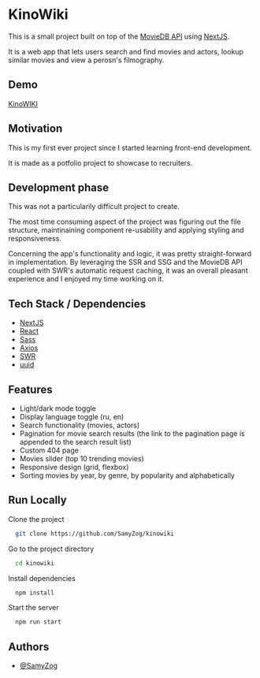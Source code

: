 
<h1>KinoWiki</h1>

This is a small project built on top of the [MovieDB API](https://www.themoviedb.org/) using [NextJS](https://nextjs.org/).

It is a web app that lets users search and find movies and actors, lookup similar movies and view a perosn's filmography.

## Demo

[KinoWIKI](https://kinowiki.vercel.app/)

  
## Motivation

This is my first ever project since I started learning front-end development.

It is made as a potfolio project to showcase to recruiters. 

  
## Development phase

This was not a particularily difficult project to create.

The most time consuming aspect of the project was figuring out the file structure, maintinaining component re-usability and applying styling and responsiveness.

Concerning the app's functionality and logic, it was pretty straight-forward in implementation. By leveraging the SSR and SSG and the MovieDB API coupled with SWR's automatic request caching, it was an overall pleasant experience and I enjoyed my time working on it. 
## Tech Stack / Dependencies

- [NextJS](https://nextjs.org/)
- [React](https://reactjs.org/)
- [Sass](https://sass-lang.com/)
- [Axios](https://github.com/axios/axios)
- [SWR](https://swr.vercel.app/)
- [uuid](https://www.npmjs.com/package/uuid)

  
## Features

- Light/dark mode toggle
- Display language toggle (ru, en)
- Search functionality (movies, actors)
- Pagination for movie search results (the link to the pagination page is appended to the search result list)
- Custom 404 page
- Movies slider (top 10 trending movies)
- Responsive design (grid, flexbox)
- Sorting movies by year, by genre, by popularity and alphabetically   

  
## Run Locally

Clone the project

```bash
  git clone https://github.com/SamyZog/kinowiki
```

Go to the project directory

```bash
  cd kinowiki
```

Install dependencies

```bash
  npm install
```

Start the server

```bash
  npm run start
```

  
## Authors

- [@SamyZog](https://www.github.com/SamyZog)

  
